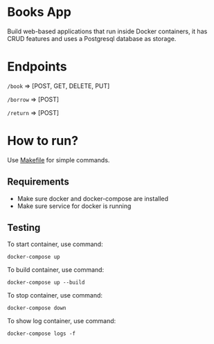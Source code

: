 # Books App

Build web-based applications that run inside Docker containers, it has CRUD features and uses a Postgresql database as storage.

# Endpoints

`/book` => [POST, GET, DELETE, PUT]

`/borrow` => [POST]

`/return` => [POST]

# How to run?

Use [Makefile](./Makefile) for simple commands.

## Requirements

- Make sure docker and docker-compose are installed
- Make sure service for docker is running

## Testing

To start container, use command:

```
docker-compose up
```

To build container, use command:

```
docker-compose up --build
```

To stop container, use command:

```
docker-compose down
```

To show log container, use command:

```
docker-compose logs -f
```
